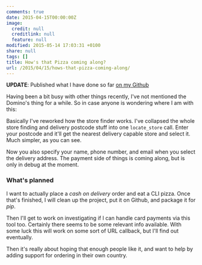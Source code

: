 ```yaml
---
comments: true
date: 2015-04-15T00:00:00Z
image:
  credit: null
  creditlink: null
  feature: null
modified: 2015-05-14 17:03:31 +0100
share: null
tags: []
title: How's that Pizza coming along?
url: /2015/04/15/hows-that-pizza-coming-along/
---
```


**UPDATE**: Published what I have done so far [on my Github](https://github.com/Svenito/dominos)

Having been a bit busy with other things recently, I've not mentioned the Domino's
thing for a while. So in case anyone is wondering where I am with this:

<script type="text/javascript" src="https://asciinema.org/a/17706.js" id="asciicast-17706" async></script>

Basically I've reworked how the store finder works. I've collapsed the whole store finding and 
delivery postcode stuff into one `locate_store` call. 
Enter your postcode and it'll get the nearest delivery capable store and select it. 
Much simpler, as you can see.

Now you also specify your name, phone number, and email when you select the 
delivery address. The payment side of things is coming along, but is only in debug
at the moment.

### What's planned ###

I want to actually place a *cash on delivery* order and eat a CLI pizza. Once that's finished, 
I will clean up the project, put it on Github, and package it for *pip*.

Then I'll get to work on investigating if I can handle card payments via this tool too. Certainly
there seems to be some relevant info available. With some luck this will work on some sort of
URL callback, but I'll find out eventually.

Then it's really about hoping that enough people like it, and want to help
by adding support for ordering in their own country.

